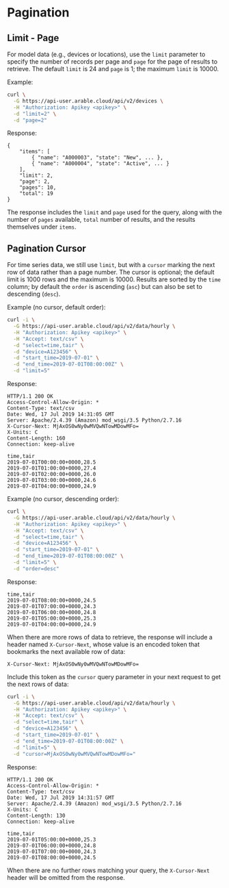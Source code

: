 # Pagination

## Limit - Page
For model data (e.g., devices or locations), use the `limit` parameter to specify the number of records per page and `page` for the page of results to retrieve. The default `limit` is 24 and `page` is 1; the maximum `limit` is 10000.

Example:
```bash
curl \
  -G https://api-user.arable.cloud/api/v2/devices \
  -H "Authorization: Apikey <apikey>" \
  -d "limit=2" \
  -d "page=2"
```

Response:
```text
{
    "items": [
        { "name": "A000003", "state": "New", ... },
        { "name": "A000004", "state": "Active", ... }
    ],
    "limit": 2,
    "page": 2,
    "pages": 10,
    "total": 19
}
```

The response includes the `limit` and `page` used for the query, along with the number of `pages` available, `total` number of results, and the results themselves under `items`.

## Pagination Cursor
For time series data, we still use `limit`, but with a `cursor` marking the next row of data rather than a page number. The cursor is optional; the default limit is 1000 rows and the maximum is 10000. Results are sorted by the `time` column; by default the `order` is ascending (`asc`) but can also be set to descending (`desc`).

Example (no cursor, default order):
```bash
curl -i \
  -G https://api-user.arable.cloud/api/v2/data/hourly \
  -H "Authorization: Apikey <apikey>" \
  -H "Accept: text/csv" \
  -d "select=time,tair" \
  -d "device=A123456" \
  -d "start_time=2019-07-01" \
  -d "end_time=2019-07-01T08:00:00Z" \
  -d "limit=5"
```

Response:
```text
HTTP/1.1 200 OK
Access-Control-Allow-Origin: *
Content-Type: text/csv
Date: Wed, 17 Jul 2019 14:31:05 GMT
Server: Apache/2.4.39 (Amazon) mod_wsgi/3.5 Python/2.7.16
X-Cursor-Next: MjAxOS0wNy0wMVQwNTowMDowMFo=
X-Units: C
Content-Length: 160
Connection: keep-alive

time,tair
2019-07-01T00:00:00+0000,28.5
2019-07-01T01:00:00+0000,27.4
2019-07-01T02:00:00+0000,26.0
2019-07-01T03:00:00+0000,24.6
2019-07-01T04:00:00+0000,24.9
```

Example (no cursor, descending order):
```bash
curl \
  -G https://api-user.arable.cloud/api/v2/data/hourly \
  -H "Authorization: Apikey <apikey>" \
  -H "Accept: text/csv" \
  -d "select=time,tair" \
  -d "device=A123456" \
  -d "start_time=2019-07-01" \
  -d "end_time=2019-07-01T08:00:00Z" \
  -d "limit=5" \
  -d "order=desc"
```

Response:
```text
time,tair
2019-07-01T08:00:00+0000,24.5
2019-07-01T07:00:00+0000,24.3
2019-07-01T06:00:00+0000,24.8
2019-07-01T05:00:00+0000,25.3
2019-07-01T04:00:00+0000,24.9
```

When there are more rows of data to retrieve, the response will include a header named `X-Cursor-Next`, whose value is an encoded token that bookmarks the next available row of data:

```text
X-Cursor-Next: MjAxOS0wNy0wMVQwNTowMDowMFo=
```

Include this token as the `cursor` query parameter in your next request to get the next rows of data:

```bash
curl -i \
  -G https://api-user.arable.cloud/api/v2/data/hourly \
  -H "Authorization: Apikey <apikey>" \
  -H "Accept: text/csv" \
  -d "select=time,tair" \
  -d "device=A123456" \
  -d "start_time=2019-07-01" \
  -d "end_time=2019-07-01T08:00:00Z" \
  -d "limit=5" \
  -d "cursor=MjAxOS0wNy0wMVQwNTowMDowMFo="
```

Response:
```text
HTTP/1.1 200 OK
Access-Control-Allow-Origin: *
Content-Type: text/csv
Date: Wed, 17 Jul 2019 14:31:57 GMT
Server: Apache/2.4.39 (Amazon) mod_wsgi/3.5 Python/2.7.16
X-Units: C
Content-Length: 130
Connection: keep-alive

time,tair
2019-07-01T05:00:00+0000,25.3
2019-07-01T06:00:00+0000,24.8
2019-07-01T07:00:00+0000,24.3
2019-07-01T08:00:00+0000,24.5
```

When there are no further rows matching your query, the `X-Cursor-Next` header will be omitted from the response.
